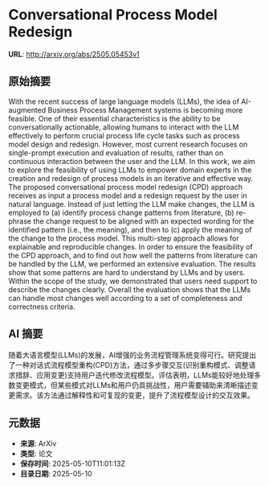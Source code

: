 # Conversational Process Model Redesign

**URL**: http://arxiv.org/abs/2505.05453v1

## 原始摘要

With the recent success of large language models (LLMs), the idea of
AI-augmented Business Process Management systems is becoming more feasible. One
of their essential characteristics is the ability to be conversationally
actionable, allowing humans to interact with the LLM effectively to perform
crucial process life cycle tasks such as process model design and redesign.
However, most current research focuses on single-prompt execution and
evaluation of results, rather than on continuous interaction between the user
and the LLM. In this work, we aim to explore the feasibility of using LLMs to
empower domain experts in the creation and redesign of process models in an
iterative and effective way. The proposed conversational process model redesign
(CPD) approach receives as input a process model and a redesign request by the
user in natural language. Instead of just letting the LLM make changes, the LLM
is employed to (a) identify process change patterns from literature, (b)
re-phrase the change request to be aligned with an expected wording for the
identified pattern (i.e., the meaning), and then to (c) apply the meaning of
the change to the process model. This multi-step approach allows for
explainable and reproducible changes. In order to ensure the feasibility of the
CPD approach, and to find out how well the patterns from literature can be
handled by the LLM, we performed an extensive evaluation. The results show that
some patterns are hard to understand by LLMs and by users. Within the scope of
the study, we demonstrated that users need support to describe the changes
clearly. Overall the evaluation shows that the LLMs can handle most changes
well according to a set of completeness and correctness criteria.


## AI 摘要

随着大语言模型(LLMs)的发展，AI增强的业务流程管理系统变得可行。研究提出了一种对话式流程模型重构(CPD)方法，通过多步骤交互(识别重构模式、调整请求措辞、应用变更)支持用户迭代修改流程模型。评估表明，LLMs能较好地处理多数变更模式，但某些模式对LLMs和用户仍具挑战性，用户需要辅助来清晰描述变更需求。该方法通过解释性和可复现的变更，提升了流程模型设计的交互效果。

## 元数据

- **来源**: ArXiv
- **类型**: 论文
- **保存时间**: 2025-05-10T11:01:13Z
- **目录日期**: 2025-05-10
